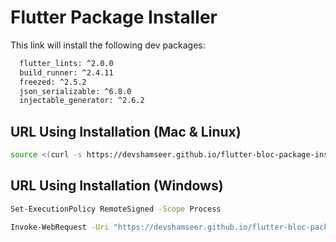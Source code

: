 # Flutter Package Installer

This link will install  the following dev packages:

```bash
  flutter_lints: ^2.0.0
  build_runner: ^2.4.11
  freezed: ^2.5.2
  json_serializable: ^6.8.0
  injectable_generator: ^2.6.2
```

## URL Using Installation (Mac & Linux)


```bash
source <(curl -s https://devshamseer.github.io/flutter-bloc-package-installer/Flutter_pakages_installer.text)
```
## URL Using Installation (Windows)
```bash
Set-ExecutionPolicy RemoteSigned -Scope Process

```

```bash
Invoke-WebRequest -Uri "https://devshamseer.github.io/flutter-bloc-package-installer/bloc_clean_architecher_installer_windows.ps1" -OutFile "bloc_clean_arch_installer.ps1"; .\bloc_clean_arch_installer.ps1; Remove-Item "bloc_clean_arch_installer.ps1"
```
